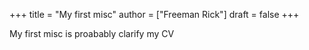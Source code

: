 +++
title = "My first misc"
author = ["Freeman Rick"]
draft = false
+++

My first misc is proabably clarify my CV
